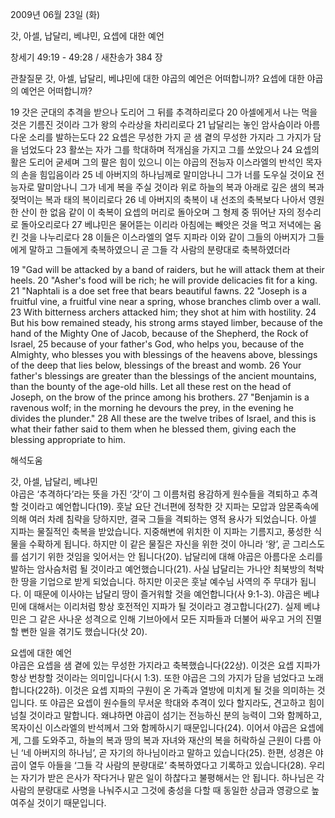 2009년 06월 23일 (화)

갓, 아셀, 납달리, 베냐민, 요셉에 대한 예언



창세기 49:19 - 49:28 / 새찬송가 384 장


관찰질문
갓, 아셀, 납달리, 베냐민에 대한 야곱의 예언은 어떠합니까?
요셉에 대한 야곱의 예언은 어떠합니까?

19 갓은 군대의 추격을 받으나 도리어 그 뒤를 추격하리로다 20 아셀에게서 나는 먹을 것은 기름진 것이라 그가 왕의 수라상을 차리리로다 21 납달리는 놓인 암사슴이라 아름다운 소리를 발하는도다 22 요셉은 무성한 가지 곧 샘 곁의 무성한 가지라 그 가지가 담을 넘었도다 
23 활쏘는 자가 그를 학대하며 적개심을 가지고 그를 쏘았으나 24 요셉의 활은 도리어 굳세며 그의 팔은 힘이 있으니 이는 야곱의 전능자 이스라엘의 반석인 목자의 손을 힘입음이라 25 네 아버지의 하나님께로 말미암나니 그가 너를 도우실 것이요 전능자로 말미암나니 그가 네게 복을 주실 것이라 위로 하늘의 복과 아래로 깊은 샘의 복과 젖먹이는 복과 태의 복이리로다 26 네 아버지의 축복이 내 선조의 축복보다 나아서 영원한 산이 한 없음 같이 이 축복이 요셉의 머리로 돌아오며 그 형제 중 뛰어난 자의 정수리로 돌아오리로다  27 베냐민은 물어뜯는 이리라 아침에는 빼앗은 것을 먹고 저녁에는 움킨 것을 나누리로다 28 이들은 이스라엘의 열두 지파라 이와 같이 그들의 아버지가 그들에게 말하고 그들에게 축복하였으니 곧 그들 각 사람의 분량대로 축복하였더라  

19 "Gad will be attacked by a band of raiders, but he will attack them at their heels. 20 "Asher's food will be rich; he will provide delicacies fit for a king. 21 "Naphtali is a doe set free that bears beautiful fawns. 22 "Joseph is a fruitful vine, a fruitful vine near a spring, whose branches climb over a wall. 23 With bitterness archers attacked him; they shot at him with hostility. 24 But his bow remained steady, his strong arms stayed limber, because of the hand of the Mighty One of Jacob, because of the Shepherd, the Rock of Israel, 25 because of your father's God, who helps you, because of the Almighty, who blesses you with blessings of the heavens above, blessings of the deep that lies below, blessings of the breast and womb. 26 Your father's blessings are greater than the blessings of the ancient mountains, than the bounty of the age-old hills. Let all these rest on the head of Joseph, on the brow of the prince among his brothers. 27 "Benjamin is a ravenous wolf; in the morning he devours the prey, in the evening he divides the plunder." 28 All these are the twelve tribes of Israel, and this is what their father said to them when he blessed them, giving each the blessing appropriate to him.

해석도움





갓, 아셀, 납달리, 베냐민  
야곱은 ‘추격하다’라는 뜻을 가진 ‘갓’이 그 이름처럼 용감하게 원수들을 격퇴하고 추격할 것이라고 예언합니다(19). 훗날 요단 건너편에 정착한 갓 지파는 모압과 암몬족속에 의해 여러 차례 침략을 당하지만, 결국 그들을 격퇴하는 영적 용사가 되었습니다. 아셀 지파는 물질적인 축복을 받았습니다. 지중해변에 위치한 이 지파는 기름지고, 풍성한 식물을 수확하게 됩니다. 하지만 이 같은 물질은 자신을 위한 것이 아니라 ‘왕’, 곧 그리스도를 섬기기 위한 것임을 잊어서는 안 됩니다(20). 납달리에 대해 야곱은 아름다운 소리를 발하는 암사슴처럼 될 것이라고 예언했습니다(21). 사실 납달리는 가나안 최북방의 척박한 땅을 기업으로 받게 되었습니다. 하지만 이곳은 훗날 예수님 사역의 주 무대가 됩니다. 이 때문에 이사야는 납달리 땅이 즐거워할 것을 예언합니다(사 9:1-3). 야곱은 베냐민에 대해서는 이리처럼 항상 호전적인 지파가 될 것이라고 경고합니다(27). 실제 베냐민은 그 같은 사나운 성격으로 인해 기브아에서 모든 지파들과 더불어 싸우고 거의 진멸할 뻔한 일을 겪기도 했습니다(삿 20).             

요셉에 대한 예언  
야곱은 요셉을 샘 곁에 있는 무성한 가지라고 축복했습니다(22상). 이것은 요셉 지파가 항상 번창할 것이라는 의미입니다(시 1:3). 또한 야곱은 그의 가지가 담을 넘었다고 노래합니다(22하). 이것은 요셉 지파의 구원이 온 가족과 열방에 미치게 될 것을 의미하는 것입니다. 또 야곱은 요셉이 원수들의 무서운 학대와 추격이 있다 할지라도, 견고하고 힘이 넘칠 것이라고 말합니다. 왜냐하면 야곱이 섬기는 전능하신 분의 능력이 그와 함께하고, 목자이신 이스라엘의 반석께서 그와 함께하시기 때문입니다(24). 이어서 야곱은 요셉에게, 그를 도와주고, 하늘의 복과 땅의 복과 자녀와 재산의 복을 허락하실 근원이 다름 아닌 ‘네 아버지의 하나님’, 곧 자기의 하나님이라고 말하고 있습니다(25). 한편, 성경은 야곱이 열두 아들을 ‘그들 각 사람의 분량대로’ 축복하였다고 기록하고 있습니다(28). 우리는 자기가 받은 은사가 작다거나 맡은 일이 하찮다고 불평해서는 안 됩니다. 하나님은 각 사람의 분량대로 사명을 나눠주시고 그것에 충성을 다할 때 동일한 상급과 영광으로 높여주실 것이기 때문입니다.